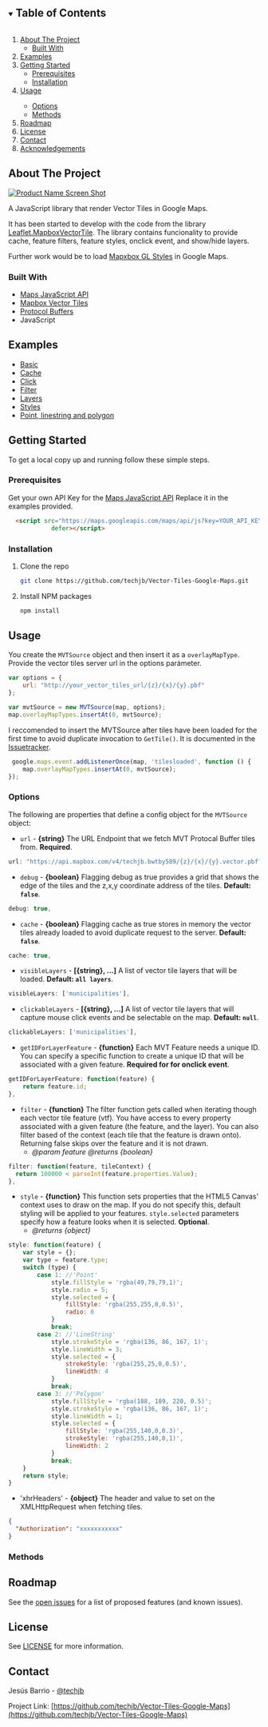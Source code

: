 ﻿
<!-- TABLE OF CONTENTS -->
<details open="open">
  <summary><h2 style="display: inline-block">Table of Contents</h2></summary>
  <ol>
    <li>
      <a href="#about-the-project">About The Project</a>
      <ul>
        <li><a href="#built-with">Built With</a></li>
      </ul>
    </li>    
    <li><a href="#examples">Examples</a></li>
    <li>
      <a href="#getting-started">Getting Started</a>
      <ul>
        <li><a href="#prerequisites">Prerequisites</a></li>
        <li><a href="#installation">Installation</a></li>
      </ul>
    </li>
    <li><a href="#usage">Usage</a></li>
        <ul>
            <li><a href="#options">Options</a></li>
            <li><a href="#methods">Methods</a></li>
        </ul>
    <li><a href="#roadmap">Roadmap</a></li>    
    <li><a href="#license">License</a></li>
    <li><a href="#contact">Contact</a></li>
    <li><a href="#acknowledgements">Acknowledgements</a></li>
  </ol>
</details>



<!-- ABOUT THE PROJECT -->
## About The Project

[![Product Name Screen Shot][product-screenshot]](https://techjb.github.io/Vector-Tiles-Google-Maps/examples/basic.html)


A JavaScript library that render Vector Tiles in Google Maps.

It has been started to develop with the code from the library [Leaflet.MapboxVectorTile](https://github.com/SpatialServer/Leaflet.MapboxVectorTile). 
The library contains funcionality to provide cache, feature filters, feature styles, onclick event, and show/hide layers.

Further work would be to load [Mapxbox GL Styles](https://docs.mapbox.com/mapbox-gl-js/style-spec/) in Google Maps.

### Built With

* [Maps JavaScript API](https://developers.google.com/maps/documentation/javascript/overview?)
* [Mapbox Vector Tiles](https://github.com/mapbox/vector-tile-js)
* [Protocol Buffers](https://github.com/protocolbuffers/protobuf)
* JavaScript


<!-- DEMO EXAMPLES -->
## Examples

* [Basic](https://techjb.github.io/Vector-Tiles-Google-Maps/examples/basic.html)
* [Cache](https://techjb.github.io/Vector-Tiles-Google-Maps/examples/cache.html)
* [Click](https://techjb.github.io/Vector-Tiles-Google-Maps/examples/click.html)
* [Filter](https://techjb.github.io/Vector-Tiles-Google-Maps/examples/filter.html)
* [Layers](https://techjb.github.io/Vector-Tiles-Google-Maps/examples/layers.html)
* [Styles](https://techjb.github.io/Vector-Tiles-Google-Maps/examples/styles.html)
* [Point, linestring and polygon](https://techjb.github.io/Vector-Tiles-Google-Maps/examples/point-linestring-polygon.html)


<!-- GETTING STARTED -->
## Getting Started

To get a local copy up and running follow these simple steps.

### Prerequisites

Get your own API Key for the [Maps JavaScript API](https://developers.google.com/maps/documentation/javascript/get-api-key) 
Replace it in the examples provided.

```html
  <script src="https://maps.googleapis.com/maps/api/js?key=YOUR_API_KEY&callback=InitGoogleMap&libraries=&v=weekly"
            defer></script>
```

### Installation

1. Clone the repo
   ```sh
   git clone https://github.com/techjb/Vector-Tiles-Google-Maps.git
   ```
2. Install NPM packages
   ```sh
   npm install
   ```


<!-- USAGE EXAMPLES -->
## Usage

You create the `MVTSource` object and then insert it as a `overlayMapType`. 
Provide the vector tiles server url in the options parámeter.


```js
var options = {
    url: "http://your_vector_tiles_url/{z}/{x}/{y}.pbf"
};

var mvtSource = new MVTSource(map, options);
map.overlayMapTypes.insertAt(0, mvtSource);
```

I reccomended to insert the MVTSource after tiles have been loaded for the first time 
to avoid duplicate invocation to `GetTile()`. It is documented in the [Issuetracker](https://issuetracker.google.com/issues/73335429).

```js
 google.maps.event.addListenerOnce(map, 'tilesloaded', function () {
    map.overlayMapTypes.insertAt(0, mvtSource);
});
```

### Options

The following are properties that define a config object for the `MVTSource` object:


* `url` - **{string}** The URL Endpoint that we fetch MVT Protocal Buffer tiles from. **Required**.

```js
url: "https://api.mapbox.com/v4/techjb.bwtby589/{z}/{x}/{y}.vector.pbf?",
```

* `debug` - **{boolean}** Flagging debug as true provides a grid that shows the edge of the tiles and the z,x,y coordinate address of the tiles. **Default: `false`**.

```js
debug: true,
```

* `cache` - **{boolean}** Flagging cache as true stores in memory the vector tiles already loaded to avoid duplicate request to the server. **Default: `false`**.

```js
cache: true,
```

* `visibleLayers` - **[{string}, ...]** A list of vector tile layers that will be loaded. **Default: `all layers`**.

```js
visibleLayers: ['municipalities'],
```


* `clickableLayers` - **[{string}, ...]** A list of vector tile layers that will capture mouse click events and be selectable on the map. **Default: `null`**.

```js
clickableLayers: ['municipalities'],
```

* `getIDForLayerFeature` - **{function}** Each MVT Feature needs a unique ID. You can specify a specific function to create a unique ID that will be associated with a given feature. **Required for for onclick event**.

```js
getIDForLayerFeature: function(feature) {
    return feature.id;
},
```


* `filter` - **{function}** The filter function gets called when iterating though each vector tile feature (vtf). You have access to every property associated with a given feature (the feature, and the layer). You can also filter based of the context (each tile that the feature is drawn onto). Returning false skips over the feature and it is not drawn.   
  * *@param feature* *@returns {boolean}*

```js
filter: function(feature, tileContext) {
  return 100000 < parseInt(feature.properties.Value);
},
```


* `style` - **{function}** This function sets properties that the HTML5 Canvas' context uses to draw on the map. If you do not specify this, default styling will be applied to your features. `style.selected` parameters specify how a feature looks when it is selected. **Optional**.
  * *@returns {object}*

```js
style: function(feature) {
    var style = {};
    var type = feature.type;
    switch (type) {
        case 1: //'Point'
            style.fillStyle = 'rgba(49,79,79,1)';
            style.radio = 5;
            style.selected = {
                fillStyle: 'rgba(255,255,0,0.5)',
                radio: 6
            }
            break;
        case 2: //'LineString'
            style.strokeStyle = 'rgba(136, 86, 167, 1)';
            style.lineWidth = 3;
            style.selected = {
                strokeStyle: 'rgba(255,25,0,0.5)',
                lineWidth: 4
            }
            break;
        case 3: //'Polygon'
            style.fillStyle = 'rgba(188, 189, 220, 0.5)';
            style.strokeStyle = 'rgba(136, 86, 167, 1)';
            style.lineWidth = 1;
            style.selected = {
                fillStyle: 'rgba(255,140,0,0.3)',
                strokeStyle: 'rgba(255,140,0,1)',
                lineWidth: 2
            }
            break;
    }
    return style;
}
```

* 'xhrHeaders' - **{object}** The header and value to set on the XMLHttpRequest when fetching tiles.

```json
{
  "Authorization": "xxxxxxxxxxx"
}
```

### Methods


<!-- ROADMAP -->
## Roadmap

See the [open issues](https://github.com/techjb/Vector-Tiles-Google-Maps/issues) for a list of proposed features (and known issues).


<!-- LICENSE -->
## License

See [LICENSE](https://github.com/techjb/Vector-Tiles-Google-Maps/blob/master/LICENSE.txt) for more information.



<!-- CONTACT -->
## Contact

Jesús Barrio - [@techjb](https://twitter.com/techjb)

Project Link: [https://github.com/techjb/Vector-Tiles-Google-Maps](https://github.com/techjb/Vector-Tiles-Google-Maps)


<!-- MARKDOWN LINKS & IMAGES -->
<!-- https://www.markdownguide.org/basic-syntax/#reference-style-links -->

[product-screenshot]: images/screenshot.png